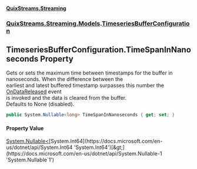 #### [QuixStreams.Streaming](index.md 'index')
### [QuixStreams.Streaming.Models](QuixStreams.Streaming.Models.md 'QuixStreams.Streaming.Models').[TimeseriesBufferConfiguration](TimeseriesBufferConfiguration.md 'QuixStreams.Streaming.Models.TimeseriesBufferConfiguration')

## TimeseriesBufferConfiguration.TimeSpanInNanoseconds Property

Gets or sets the maximum time between timestamps for the buffer in nanoseconds. When the difference between the  
earliest and latest buffered timestamp surpasses this number the [OnDataReleased](TimeseriesBuffer.OnDataReleased.md 'QuixStreams.Streaming.Models.TimeseriesBuffer.OnDataReleased') event  
is invoked and the data is cleared from the buffer.  
Defaults to None (disabled).

```csharp
public System.Nullable<long> TimeSpanInNanoseconds { get; set; }
```

#### Property Value
[System.Nullable&lt;](https://docs.microsoft.com/en-us/dotnet/api/System.Nullable-1 'System.Nullable`1')[System.Int64](https://docs.microsoft.com/en-us/dotnet/api/System.Int64 'System.Int64')[&gt;](https://docs.microsoft.com/en-us/dotnet/api/System.Nullable-1 'System.Nullable`1')